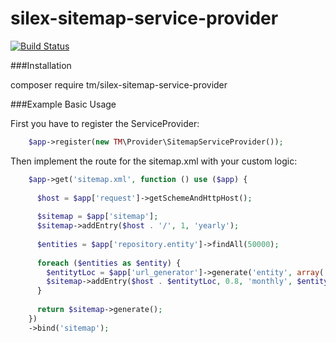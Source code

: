 silex-sitemap-service-provider
==============================
[![Build Status](https://travis-ci.org/tommy-muehle/silex-sitemap-service-provider.svg?branch=master)](https://travis-ci.org/tommy-muehle/silex-sitemap-service-provider)

###Installation

composer require tm/silex-sitemap-service-provider

###Example Basic Usage

First you have to register the ServiceProvider:
```php
    $app->register(new TM\Provider\SitemapServiceProvider());
```

Then implement the route for the sitemap.xml with your custom logic:
```php
    $app->get('sitemap.xml', function () use ($app) {
  
      $host = $app['request']->getSchemeAndHttpHost();
      
      $sitemap = $app['sitemap'];
      $sitemap->addEntry($host . '/', 1, 'yearly');
      
      $entities = $app['repository.entity']->findAll(50000);
  
      foreach ($entities as $entity) {
        $entitytLoc = $app['url_generator']->generate('entity', array('entity' => $entity->getId()));
        $sitemap->addEntry($host . $entitytLoc, 0.8, 'monthly', $entity->getLastModified());
      }
  
      return $sitemap->generate();
    })
    ->bind('sitemap');
```
